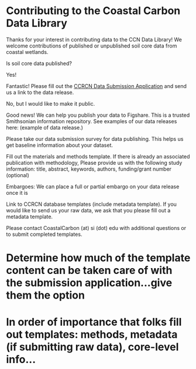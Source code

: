 # Contributing to the Coastal Carbon Data Library

Thanks for your interest in contributing data to the CCN Data Library! We welcome contributions of published or unpublished soil core data from coastal wetlands.

Is soil core data published?

Yes!

Fantastic! Please fill out the [CCRCN Data Submission Application](https://docs.google.com/forms/d/e/1FAIpQLSeD_HbOMf82Xx609PrvALYVU9p4vKuSX5J7LPX6ZrWUmNxbHg/viewform?usp=sf_link) and send us a link to the data release.

No, but I would like to make it public.

Good news! We can help you publish your data to Figshare. This is a trusted Smithsonian information repository. See examples of our data releases here: (example of data release.)

Please take our data submission survey for data publishing. This helps us get baseline information about your dataset. 

Fill out the materials and methods template. If there is already an associated publication with methodology, Please provide us with the following study information: title, abstract, keywords, authors, funding/grant number (optional)

Embargoes: We can place a full or partial embargo on your data release once it is

Link to CCRCN database templates (include metadata template). If you would like to send us your raw data, we ask that you please fill out a metadata template.

Please contact CoastalCarbon (at) si (dot) edu with additional questions or to submit completed templates.

# Determine how much of the template content can be taken care of with the submission application...give them the option
# In order of importance that folks fill out templates: methods, metadata (if submitting raw data), core-level info...
